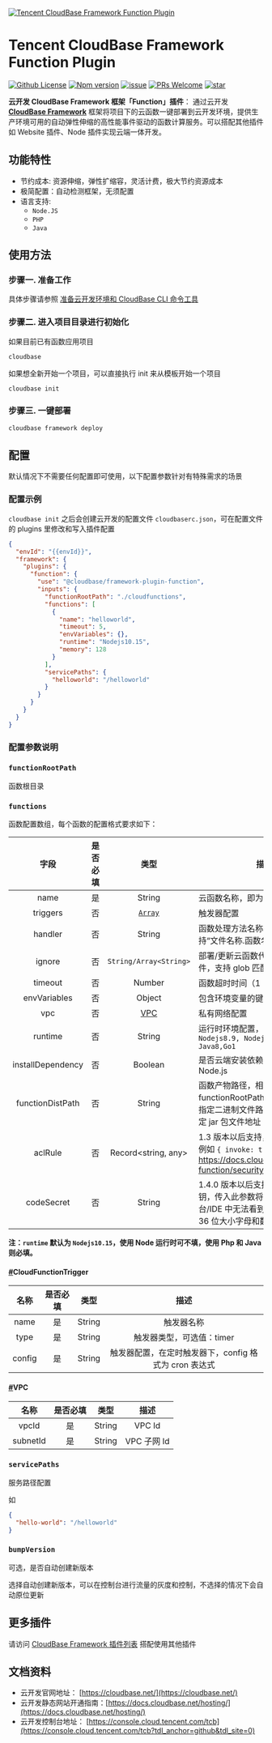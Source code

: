 <a href="https://github.com/Tencent/cloudbase-framework/tree/master/packages/framework-plugin-function">![Tencent CloudBase Framework Function Plugin](https://main.qcloudimg.com/raw/2cd529a816464f59684515f73b0a5622.jpg)</a>

# Tencent CloudBase Framework Function Plugin

[![Github License](https://img.shields.io/badge/license-Apache--2.0-blue)](LICENSE)
[![Npm version](https://img.shields.io/npm/v/@cloudbase/framework-plugin-function)](https://www.npmjs.com/package/@cloudbase/framework-plugin-function)
[![issue](https://img.shields.io/github/issues/Tencent/cloudbase-framework)](https://github.com/Tencent/cloudbase-framework/issues)
[![PRs Welcome](https://img.shields.io/badge/PRs-welcome-brightgreen.svg)](https://github.com/Tencent/cloudbase-framework/pulls)
[![star](https://img.shields.io/github/stars/Tencent/cloudbase-framework?style=social)](https://github.com/Tencent/cloudbase-framework)

**云开发 CloudBase Framework 框架「Function」插件**： 通过云开发 **[CloudBase Framework](https://github.com/Tencent/cloudbase-framework)** 框架将项目下的云函数一键部署到云开发环境，提供生产环境可用的自动弹性伸缩的高性能事件驱动的函数计算服务。可以搭配其他插件如 Website 插件、Node 插件实现云端一体开发。

## 功能特性

- 节约成本: 资源伸缩，弹性扩缩容，灵活计费，极大节约资源成本
- 极简配置：自动检测框架，无须配置
- 语言支持:
  - `Node.JS`
  - `PHP`
  - `Java`

## 使用方法

### 步骤一. 准备工作

具体步骤请参照 [准备云开发环境和 CloudBase CLI 命令工具](../../CLI_GUIDE.md)

### 步骤二. 进入项目目录进行初始化

如果目前已有函数应用项目

```bash
cloudbase
```

如果想全新开始一个项目，可以直接执行 init 来从模板开始一个项目

```bash
cloudbase init
```

### 步骤三. 一键部署

```bash
cloudbase framework deploy
```

## 配置

默认情况下不需要任何配置即可使用，以下配置参数针对有特殊需求的场景

### 配置示例

`cloudbase init` 之后会创建云开发的配置文件 `cloudbaserc.json`，可在配置文件的 plugins 里修改和写入插件配置

```json
{
  "envId": "{{envId}}",
  "framework": {
    "plugins": {
      "function": {
        "use": "@cloudbase/framework-plugin-function",
        "inputs": {
          "functionRootPath": "./cloudfunctions",
          "functions": [
            {
              "name": "helloworld",
              "timeout": 5,
              "envVariables": {},
              "runtime": "Nodejs10.15",
              "memory": 128
            }
          ],
          "servicePaths": {
            "helloworld": "/helloworld"
          }
        }
      }
    }
  }
}
```

### 配置参数说明

### `functionRootPath`

函数根目录

### `functions`

函数配置数组，每个函数的配置格式要求如下：

|       字段        | 是否必填 |                                         类型                                          | 描述                                                                                                                          |     |
| :---------------: | :------: | :-----------------------------------------------------------------------------------: | ----------------------------------------------------------------------------------------------------------------------------- | --- |
|       name        |    是    |                                        String                                         | 云函数名称，即为函数部署后的名称                                                                                              |     |
|     triggers      |    否    | [`Array`](https://docs.cloudbase.net/cli/functions/configs.html#cloudfunctiontrigger) | 触发器配置                                                                                                                    |
|      handler      |    否    |                                        String                                         | 函数处理方法名称，名称格式支持“文件名称.函数名称”形式                                                                         |
|      ignore       |    否    |                                `String/Array<String>`                                 | 部署/更新云函数代码时的忽略文件，支持 glob 匹配规则                                                                           |
|      timeout      |    否    |                                        Number                                         | 函数超时时间（1 - 60S）                                                                                                       |
|   envVariables    |    否    |                                        Object                                         | 包含环境变量的键值对对象                                                                                                      |
|        vpc        |    否    |           [VPC](https://docs.cloudbase.net/cli/functions/configs.html#vpc)            | 私有网络配置                                                                                                                  |
|      runtime      |    否    |                                        String                                         | 运行时环境配置，可选值： `Nodejs8.9, Nodejs10.15 Php7, Java8,Go1`                                                             |
| installDependency |    否    |                                        Boolean                                        | 是否云端安装依赖，目前仅支持 Node.js                                                                                          |
| functionDistPath  |    否    |                                        String                                         | 函数产物路径，相对于函数根目录 functionRootPath，例如 Go 语言可指定二进制文件路径，Java 可以指定 jar 包文件地址               |
|      aclRule      |    否    |                                  Record<string, any>                                  | 1.3 版本以后支持，安全规则配置，例如 `{ invoke: true }`，请参考 https://docs.cloudbase.net/cloud-function/security-rules.html |
|    codeSecret     |    否    |                                        String                                         | 1.4.0 版本以后支持，代码保护密钥，传入此参数将保护代码，在控制台/IDE 中无法看到代码明文，格式为 36 位大小字母和数字           |

**注：`runtime` 默认为 `Nodejs10.15`，使用 Node 运行时可不填，使用 Php 和 Java 则必填。**

#### [#](https://docs.cloudbase.net/cli/functions/configs.html#cloudfunctiontrigger)CloudFunctionTrigger

|  名称  | 是否必填 |  类型  |                         描述                          |
| :----: | :------: | :----: | :---------------------------------------------------: |
|  name  |    是    | String |                      触发器名称                       |
|  type  |    是    | String |               触发器类型，可选值：timer               |
| config |    是    | String | 触发器配置，在定时触发器下，config 格式为 cron 表达式 |

#### [#](https://docs.cloudbase.net/cli/functions/configs.html#vpc)VPC

|   名称   | 是否必填 |  类型  |    描述     |
| :------: | :------: | :----: | :---------: |
|  vpcId   |    是    | String |   VPC Id    |
| subnetId |    是    | String | VPC 子网 Id |

### `servicePaths`

服务路径配置

如

```json
{
  "hello-world": "/helloworld"
}
```

### `bumpVersion`

可选，是否自动创建新版本

选择自动创建新版本，可以在控制台进行流量的灰度和控制，不选择的情况下会自动原位更新

## 更多插件

请访问 [CloudBase Framework 插件列表](https://github.com/Tencent/cloudbase-framework#%E7%9B%AE%E5%89%8D%E6%94%AF%E6%8C%81%E7%9A%84%E6%8F%92%E4%BB%B6%E5%88%97%E8%A1%A8) 搭配使用其他插件

## 文档资料

- 云开发官网地址： [https://cloudbase.net/](https://cloudbase.net/)
- 云开发静态网站开通指南：[https://docs.cloudbase.net/hosting/](https://docs.cloudbase.net/hosting/)
- 云开发控制台地址： [https://console.cloud.tencent.com/tcb](https://console.cloud.tencent.com/tcb?tdl_anchor=github&tdl_site=0)

